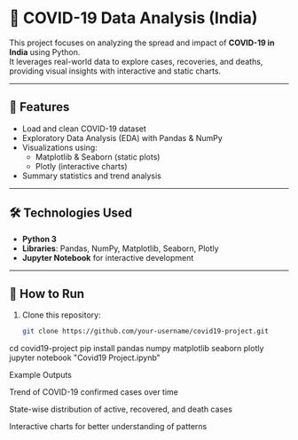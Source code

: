 # 🦠 COVID-19 Data Analysis (India)

This project focuses on analyzing the spread and impact of **COVID-19 in India** using Python.  
It leverages real-world data to explore cases, recoveries, and deaths, providing visual insights with interactive and static charts.

---

## 📌 Features
- Load and clean COVID-19 dataset  
- Exploratory Data Analysis (EDA) with Pandas & NumPy  
- Visualizations using:
  - Matplotlib & Seaborn (static plots)  
  - Plotly (interactive charts)  
- Summary statistics and trend analysis  

---

## 🛠 Technologies Used
- **Python 3**  
- **Libraries**: Pandas, NumPy, Matplotlib, Seaborn, Plotly  
- **Jupyter Notebook** for interactive development  

---

## 🚀 How to Run
1. Clone this repository:
   ```bash
   git clone https://github.com/your-username/covid19-project.git
cd covid19-project
pip install pandas numpy matplotlib seaborn plotly
jupyter notebook "Covid19 Project.ipynb"

Example Outputs

Trend of COVID-19 confirmed cases over time

State-wise distribution of active, recovered, and death cases

Interactive charts for better understanding of patterns
